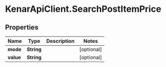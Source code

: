 # KenarApiClient.SearchPostItemPrice

## Properties

Name | Type | Description | Notes
------------ | ------------- | ------------- | -------------
**mode** | **String** |  | [optional] 
**value** | **String** |  | [optional] 


